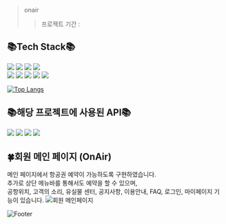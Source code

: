 > onair  
>> 프로젝트 기간 : 

## 📚Tech Stack📚  
<img src="https://img.shields.io/badge/Oracle SQL-F80000?style=flat-square&logo=Oracle&logoColor=white"/> <img src="https://img.shields.io/badge/Spring Boot-6DB33F?style=flat-square&logo=Spring Boot&logoColor=white"/> <img src="https://img.shields.io/badge/Bootstrap-7952B3?style=flat-square&logo=Bootstrap&logoColor=white"/> <img src="https://img.shields.io/badge/Apache Tomcat-F8DC75?style=flat-square&logo=Apache Tomcat&logoColor=white"/>  
<img src="https://img.shields.io/badge/Java-181717?style=flat-square"/> <img src="https://img.shields.io/badge/HTML5-F7DF1E?style=flat-square&logo=HTML5&logoColor=white"/> <img src="https://img.shields.io/badge/CSS3-E34F26?style=flat-square&logo=CSS3&logoColor=white"/> <img src="https://img.shields.io/badge/JavaScript-F7DF1E?style=flat-square&logo=JavaScript&logoColor=white"/> <img src="https://img.shields.io/badge/GitHub-181717?style=flat-square&logo=GitHub&logoColor=white"/>

[![Top Langs](https://github-readme-stats.vercel.app/api/top-langs/?username=Runu09)](https://github.com/Runu09/github-readme-stats)   

## 📚해당 프로젝트에 사용된 API📚  
<img src="https://img.shields.io/badge/Kakao Map API-FFCD00?style=flat-square&logo=Kakao&logoColor=black"/>
<img src="https://img.shields.io/badge/국내항공정보 API-000000?style=flat-square"/>
<img src="https://img.shields.io/badge/Duam 우편번호 API-FFCD00?style=flat-square&logo=Kakao&logoColor=black"/>
<img src="https://img.shields.io/badge/국내항공정보 API-000000?style=flat-square"/>

## 🍀회원 메인 페이지 (OnAir)  
메인 페이지에서 항공권 예약이 가능하도록 구현하였습니다.   
추가로 상단 메뉴바를 통해서도 예약을 할 수 있으며,   
공항위치, 고객의 소리, 유실물 센터, 공지사항, 이용안내, FAQ, 로그인, 마이페이지 기능이 있습니다.
![회원 메인페이지](https://user-images.githubusercontent.com/88878686/179890980-0411b122-147e-4798-8b69-031267a47db6.jpg)   

![Footer](https://capsule-render.vercel.app/api?type=waving&color=auto&height=200&width=1100&section=footer)   
